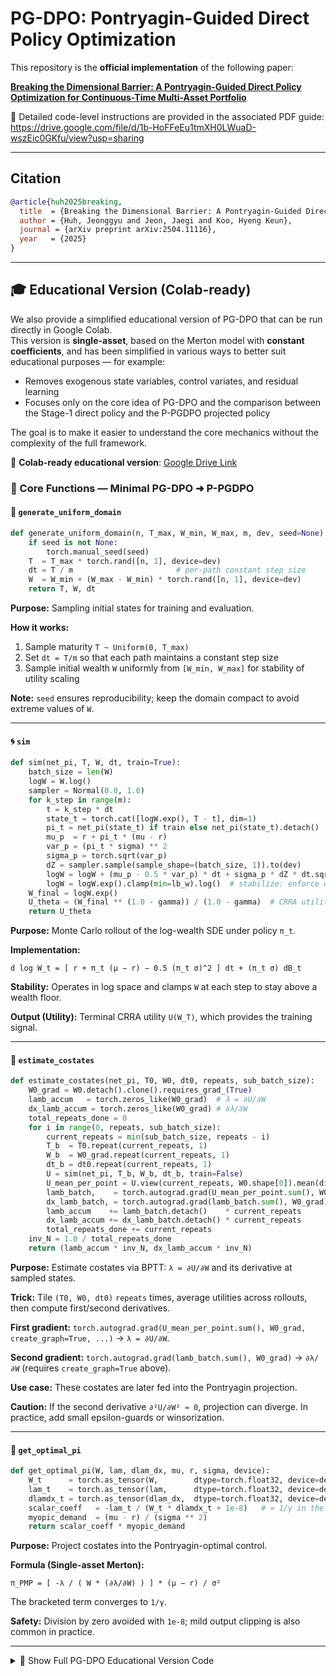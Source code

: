 # PG-DPO: Pontryagin-Guided Direct Policy Optimization

This repository is the **official implementation** of the following paper:

[**Breaking the Dimensional Barrier: A Pontryagin-Guided Direct Policy Optimization for Continuous-Time Multi-Asset Portfolio**](https://arxiv.org/abs/2504.11116) <!-- arXiv link 고정 -->

📄 Detailed code-level instructions are provided in the associated PDF guide:  
<https://drive.google.com/file/d/1b-HoFFeEu1tmXH0LWuaD-wszEic0GKfu/view?usp=sharing>

---

## Citation

```bibtex
@article{huh2025breaking,
  title  = {Breaking the Dimensional Barrier: A Pontryagin-Guided Direct Policy Optimization for Continuous-Time Multi-Asset Portfolio},
  author = {Huh, Jeonggyu and Jeon, Jaegi and Koo, Hyeng Keun},
  journal = {arXiv preprint arXiv:2504.11116},
  year   = {2025}
}
```

---

## 🎓 Educational Version (Colab-ready)

We also provide a simplified educational version of PG-DPO that can be run directly in Google Colab.  
This version is **single-asset**, based on the Merton model with **constant coefficients**, and has been simplified in various ways to better suit educational purposes — for example:

- Removes exogenous state variables, control variates, and residual learning  
- Focuses only on the core idea of PG-DPO and the comparison between the Stage-1 direct policy and the P-PGDPO projected policy

The goal is to make it easier to understand the core mechanics without the complexity of the full framework.

📎 **Colab-ready educational version**: [Google Drive Link](https://drive.google.com/file/d/1JfheqSXIIq2pZY8nLnbgYx_9E-xVb9re/view?usp=sharing)

### 🔧 Core Functions — Minimal PG-DPO ➜ P-PGDPO

#### 🎲 `generate_uniform_domain`

```python
def generate_uniform_domain(n, T_max, W_min, W_max, m, dev, seed=None):
    if seed is not None:
        torch.manual_seed(seed)
    T  = T_max * torch.rand([n, 1], device=dev)
    dt = T / m                       # per-path constant step size
    W  = W_min + (W_max - W_min) * torch.rand([n, 1], device=dev)
    return T, W, dt
```

**Purpose:** Sampling initial states for training and evaluation.  

**How it works:**
1. Sample maturity `T ~ Uniform(0, T_max)`  
2. Set `dt = T/m` so that each path maintains a constant step size  
3. Sample initial wealth `W` uniformly from `[W_min, W_max]` for stability of utility scaling  

**Note:** `seed` ensures reproducibility; keep the domain compact to avoid extreme values of `W`.

---

#### 🌀 `sim`

```python
def sim(net_pi, T, W, dt, train=True):
    batch_size = len(W)
    logW = W.log()
    sampler = Normal(0.0, 1.0)
    for k_step in range(m):
        t = k_step * dt
        state_t = torch.cat([logW.exp(), T - t], dim=1)
        pi_t = net_pi(state_t) if train else net_pi(state_t).detach()
        mu_p  = r + pi_t * (mu - r)
        var_p = (pi_t * sigma) ** 2
        sigma_p = torch.sqrt(var_p)
        dZ = sampler.sample(sample_shape=(batch_size, 1)).to(dev)
        logW = logW + (mu_p - 0.5 * var_p) * dt + sigma_p * dZ * dt.sqrt()
        logW = logW.exp().clamp(min=lb_w).log()  # stabilize: enforce wealth floor
    W_final = logW.exp()
    U_theta = (W_final ** (1.0 - gamma)) / (1.0 - gamma)  # CRRA utility
    return U_theta
```

**Purpose:** Monte Carlo rollout of the log-wealth SDE under policy `π_t`.  

**Implementation:**  

`d log W_t = [ r + π_t (μ − r) − 0.5 (π_t σ)^2 ] dt + (π_t σ) dB_t`  

**Stability:** Operates in log space and clamps `W` at each step to stay above a wealth floor.  

**Output (Utility):** Terminal CRRA utility `U(W_T)`, which provides the training signal.  

---

#### 📐 `estimate_costates`

```python
def estimate_costates(net_pi, T0, W0, dt0, repeats, sub_batch_size):
    W0_grad = W0.detach().clone().requires_grad_(True)
    lamb_accum   = torch.zeros_like(W0_grad)  # λ = ∂U/∂W
    dx_lamb_accum = torch.zeros_like(W0_grad) # ∂λ/∂W
    total_repeats_done = 0
    for i in range(0, repeats, sub_batch_size):
        current_repeats = min(sub_batch_size, repeats - i)
        T_b  = T0.repeat(current_repeats, 1)
        W_b  = W0_grad.repeat(current_repeats, 1)
        dt_b = dt0.repeat(current_repeats, 1)
        U = sim(net_pi, T_b, W_b, dt_b, train=False)
        U_mean_per_point = U.view(current_repeats, W0.shape[0]).mean(dim=0)
        lamb_batch,    = torch.autograd.grad(U_mean_per_point.sum(), W0_grad, create_graph=True, retain_graph=True)
        dx_lamb_batch, = torch.autograd.grad(lamb_batch.sum(), W0_grad)
        lamb_accum    += lamb_batch.detach()    * current_repeats
        dx_lamb_accum += dx_lamb_batch.detach() * current_repeats
        total_repeats_done += current_repeats
    inv_N = 1.0 / total_repeats_done
    return (lamb_accum * inv_N, dx_lamb_accum * inv_N)
```

**Purpose:** Estimate costates via BPTT: `λ = ∂U/∂W` and its derivative at sampled states.  

**Trick:** Tile `(T0, W0, dt0)` `repeats` times, average utilities across rollouts, then compute first/second derivatives.  

**First gradient:** `torch.autograd.grad(U_mean_per_point.sum(), W0_grad, create_graph=True, ...)` → `λ = ∂U/∂W`.
   
**Second gradient:** `torch.autograd.grad(lamb_batch.sum(), W0_grad)` → `∂λ/∂W` (requires `create_graph=True` above).

**Use case:** These costates are later fed into the Pontryagin projection.  

**Caution:** If the second derivative `∂²U/∂W² ≈ 0`, projection can diverge. In practice, add small epsilon-guards or winsorization.

---

#### 🎯 `get_optimal_pi`

```python
def get_optimal_pi(W, lam, dlam_dx, mu, r, sigma, device):
    W_t      = torch.as_tensor(W,        dtype=torch.float32, device=device)
    lam_t    = torch.as_tensor(lam,      dtype=torch.float32, device=device)
    dlamdx_t = torch.as_tensor(dlam_dx,  dtype=torch.float32, device=device)
    scalar_coeff   = -lam_t / (W_t * dlamdx_t + 1e-8)   # ≈ 1/γ in the Merton model
    myopic_demand  = (mu - r) / (sigma ** 2)
    return scalar_coeff * myopic_demand
```

**Purpose:** Project costates into the Pontryagin-optimal control.  

**Formula (Single-asset Merton):**  

`π_PMP = [ -λ / ( W * (∂λ/∂W) ) ] * (μ − r) / σ²`  

The bracketed term converges to `1/γ`.  

**Safety:** Division by zero avoided with `1e-8`; mild output clipping is also common in practice.

---

<details>
<summary>📜 Show Full PG-DPO Educational Version Code</summary>

```python
import torch
import torch.nn as nn
import numpy as np
import os
from torch.distributions.normal import Normal

# ====================== 1. 기본 설정 ======================
dev = "cuda" if torch.cuda.is_available() else "cpu"

# 금융 파라미터
r = 0.02
gamma = 2.0
mu = 0.08
sigma = 0.2

# 시뮬레이션 파라미터
T_max = 1.0
m = 20
W_min = 0.1
W_max = 2.0
lb_w = 0.001

# 학습 파라미터
n = 2048
total_epoch = 500
learning_rate = 1e-5
seed = 1

# 평가 파라미터
n_eval = 5000
repeats = 2000
sub_batch_size = 500


# 분석적 머튼 최적 정책
pi_optimal_merton = (1.0 / gamma) * (1 / (sigma**2)) * (mu - r)
print(f"--- Merton Model (Single Asset) ---")
print(f"mu={mu:.4f}, sigma={sigma:.4f}, pi*={pi_optimal_merton:.4f}")
print("-----------------------------------")

# ====================== 2. 모델 정의 ======================
class TradeNet(nn.Module):
    def __init__(self):
        super().__init__()
        self.linear1a = nn.Linear(2, 128)
        self.linear2a = nn.Linear(128, 128)
        self.linear3a = nn.Linear(128, 1)
        self.activation = nn.LeakyReLU()

    def forward(self, state):
        x = self.activation(self.linear1a(state))
        x = self.activation(self.linear2a(x))
        return self.linear3a(x)

# ====================== 3. 헬퍼 함수 ======================
def generate_uniform_domain(n, T_max, W_min, W_max, m, dev, seed=None):
    if seed is not None:
        torch.manual_seed(seed)
    T = T_max * torch.rand([n, 1], device=dev)
    dt = T / m
    W = W_min + (W_max - W_min) * torch.rand([n, 1], device=dev)
    return T, W, dt

def sim(net_pi, T, W, dt, train=True):
    batch_size = len(W)
    logW = W.log()
    sampler = Normal(0.0, 1.0)
    for k_step in range(m):
        t = k_step * dt
        state_t = torch.cat([logW.exp(), T - t], dim=1)
        pi_t = net_pi(state_t) if train else net_pi(state_t).detach()
        mu_p = r + pi_t * (mu - r)
        var_p = (pi_t * sigma) ** 2
        sigma_p = torch.sqrt(var_p)
        dZ = sampler.sample(sample_shape=(batch_size, 1)).to(dev)  # 안티테틱 제거
        logW = logW + (mu_p - 0.5 * var_p) * dt + sigma_p * dZ * dt.sqrt()
        logW = logW.exp().clamp(min=lb_w).log()
    W_final = logW.exp()
    U_theta = (W_final**(1.0 - gamma)) / (1.0 - gamma)
    return U_theta

def estimate_costates(net_pi, T0, W0, dt0, repeats, sub_batch_size):
    W0_grad = W0.detach().clone().requires_grad_(True)
    lamb_accum = torch.zeros_like(W0_grad)
    dx_lamb_accum = torch.zeros_like(W0_grad)
    total_repeats_done = 0
    for i in range(0, repeats, sub_batch_size):
        current_repeats = min(sub_batch_size, repeats - i)
        T_b = T0.repeat(current_repeats, 1)
        W_b = W0_grad.repeat(current_repeats, 1)
        dt_b = dt0.repeat(current_repeats, 1)
        U = sim(net_pi, T_b, W_b, dt_b, train=False)
        U_mean_per_point = U.view(current_repeats, W0.shape[0]).mean(dim=0)
        lamb_batch, = torch.autograd.grad(U_mean_per_point.sum(), W0_grad, create_graph=True, retain_graph=True)
        dx_lamb_batch, = torch.autograd.grad(lamb_batch.sum(), W0_grad)
        lamb_accum += lamb_batch.detach() * current_repeats
        dx_lamb_accum += dx_lamb_batch.detach() * current_repeats
        total_repeats_done += current_repeats
    inv_N = 1.0 / total_repeats_done
    return (lamb_accum * inv_N, dx_lamb_accum * inv_N)

def get_optimal_pi(W, lam, dlam_dx, mu, r, sigma, device):
    W_t = torch.as_tensor(W, dtype=torch.float32, device=device)
    lam_t = torch.as_tensor(lam, dtype=torch.float32, device=device)
    dlamdx_t = torch.as_tensor(dlam_dx, dtype=torch.float32, device=device)
    scalar_coeff = -lam_t / (W_t * dlamdx_t + 1e-8)
    myopic_demand = (1/(sigma**2)) * (mu - r)
    return scalar_coeff * myopic_demand

# ====================== 4. 학습 루프 ======================
torch.manual_seed(seed); np.random.seed(seed)
net_pi = TradeNet().to(dev)
opt_pi = torch.optim.Adam(net_pi.parameters(), lr=learning_rate)
T_eval, W_eval, dt_eval = generate_uniform_domain(n_eval, T_max, W_min, W_max, m, dev, seed=123)
utility_history = []

print("Starting training loop...")
for i in range(total_epoch + 1):
    net_pi.train()
    opt_pi.zero_grad()
    T0, W0, dt0 = generate_uniform_domain(n, T_max, W_min, W_max, m, dev, i)
    U_theta_sim = sim(net_pi, T0, W0, dt0, train=True)
    if torch.isfinite(U_theta_sim.mean()):
        utility_history.append(U_theta_sim.mean().item())
    loss = -U_theta_sim.mean()
    if torch.isfinite(loss):
        loss.backward()
        torch.nn.utils.clip_grad_norm_(net_pi.parameters(), 1.0)
        opt_pi.step()

    # P-PGDPO 및 RMSE 비교
    if i % 50 == 0:
        net_pi.eval()
        lamb_hat, dlam_dx_hat = estimate_costates(net_pi, T_eval, W_eval, dt_eval, repeats, sub_batch_size)
        pi_pgdpo = get_optimal_pi(W_eval, lamb_hat, dlam_dx_hat, mu, r, sigma, dev)
        # Direct policy eval
        pi_net_eval = []
        with torch.no_grad():
            for j in range(0, n_eval, sub_batch_size):
                state_batch = torch.cat([W_eval[j:j+sub_batch_size], T_eval[j:j+sub_batch_size]], dim=1)
                pi_net_eval.append(net_pi(state_batch))
        pi_net_eval = torch.cat(pi_net_eval, dim=0)

        rmse_direct = torch.sqrt(((pi_net_eval - pi_optimal_merton)**2).mean()).item()
        rmse_pgdpo = torch.sqrt(((pi_pgdpo - pi_optimal_merton)**2).mean()).item()
        avg_util = np.mean(utility_history[-50:]) if utility_history else float('nan')
        print(f"[Iter {i:5d}] Loss={loss.item():.6f} AvgU={avg_util:.6f} RMSE_direct={rmse_direct:.6f} RMSE_pgdpo={rmse_pgdpo:.6f}")

print("Training completed.")
